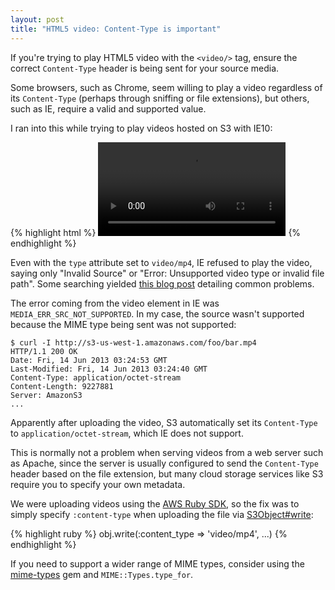 ```yaml
---
layout: post
title: "HTML5 video: Content-Type is important"
---
```


If you're trying to play HTML5 video with the `<video/>` tag, ensure the correct `Content-Type`
header is being sent for your source media.

Some browsers, such as Chrome, seem willing to play a video regardless of its `Content-Type`
(perhaps through sniffing or file extensions), but others, such as IE, require a valid and supported value.

I ran into this while trying to play videos hosted on S3 with IE10:

{% highlight html %}
<video controls autoplay>
  <source src="http://s3-us-west-1.amazonaws.com/foo/bar.mp4" type="video/mp4" />
</video>
{% endhighlight %}

Even with the `type` attribute set to `video/mp4`, IE refused to play the video, saying only "Invalid Source" or
"Error: Unsupported video type or invalid file path". Some searching yielded
[this blog post](http://blogs.msdn.com/b/thebeebs/archive/2011/07/20/html5-video-not-working-in-ie9-some-tips-to-debug.aspx)
detailing common problems.

The error coming from the video element in IE was `MEDIA_ERR_SRC_NOT_SUPPORTED`. In my case, the source wasn't supported
because the MIME type being sent was not supported:

    $ curl -I http://s3-us-west-1.amazonaws.com/foo/bar.mp4
    HTTP/1.1 200 OK
    Date: Fri, 14 Jun 2013 03:24:53 GMT
    Last-Modified: Fri, 14 Jun 2013 03:24:40 GMT
    Content-Type: application/octet-stream
    Content-Length: 9227881
    Server: AmazonS3
    ...

Apparently after uploading the video, S3 automatically set its `Content-Type` to `application/octet-stream`,
which IE does not support.

This is normally not a problem when serving videos from a web server such as Apache, since the server is usually
configured to send the `Content-Type` header based on the file extension, but many cloud storage services like S3
require you to specify your own metadata.

We were uploading videos using the [AWS Ruby SDK](http://aws.amazon.com/sdkforruby/), so the fix was to simply specify
`:content-type` when uploading the file via
[S3Object#write](http://docs.aws.amazon.com/AWSRubySDK/latest/AWS/S3/S3Object.html#write-instance_method):

{% highlight ruby %}
obj.write(:content_type => 'video/mp4', ...)
{% endhighlight %}

If you need to support a wider range of MIME types, consider using the [mime-types](https://github.com/halostatue/mime-types) gem and `MIME::Types.type_for`.

